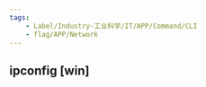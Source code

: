 ```yaml
---
tags:
    - Label/Industry-工业科学/IT/APP/Command/CLI
    - flag/APP/Network
---
```


## ipconfig [win]